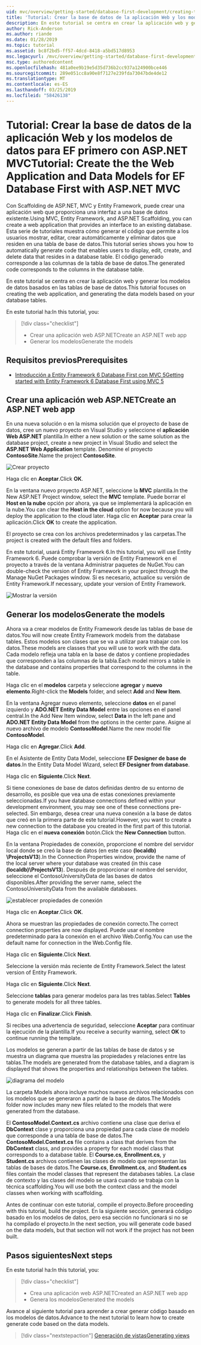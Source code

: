 ```yaml
---
uid: mvc/overview/getting-started/database-first-development/creating-the-web-application
title: 'Tutorial: Crear la base de datos de la aplicación Web y los modelos de datos para EF primero con ASP.NET MVC'
description: En este tutorial se centra en crear la aplicación web y generar los modelos de datos basados en las tablas de base de datos.
author: Rick-Anderson
ms.author: riande
ms.date: 01/28/2019
ms.topic: tutorial
ms.assetid: bc8f2bd5-ff57-4dcd-8418-a5bd517d8953
msc.legacyurl: /mvc/overview/getting-started/database-first-development/creating-the-web-application
msc.type: authoredcontent
ms.openlocfilehash: 481a0ee9b19e5d35d736b2cc937a124900bce446
ms.sourcegitcommit: 289e051cc8a90e8f7127e239fda73047bde4de12
ms.translationtype: MT
ms.contentlocale: es-ES
ms.lasthandoff: 03/25/2019
ms.locfileid: "58426138"
---
```

# <a name="tutorial-create-the-the-web-application-and-data-models-for-ef-database-first-with-aspnet-mvc"></a><span data-ttu-id="eba04-103">Tutorial: Crear la base de datos de la aplicación Web y los modelos de datos para EF primero con ASP.NET MVC</span><span class="sxs-lookup"><span data-stu-id="eba04-103">Tutorial: Create the the Web Application and Data Models for EF Database First with ASP.NET MVC</span></span>

 <span data-ttu-id="eba04-104">Con Scaffolding de ASP.NET, MVC y Entity Framework, puede crear una aplicación web que proporciona una interfaz a una base de datos existente.</span><span class="sxs-lookup"><span data-stu-id="eba04-104">Using MVC, Entity Framework, and ASP.NET Scaffolding, you can create a web application that provides an interface to an existing database.</span></span> <span data-ttu-id="eba04-105">Esta serie de tutoriales muestra cómo generar el código que permite a los usuarios mostrar, editar, crear automáticamente y eliminar datos que residen en una tabla de base de datos.</span><span class="sxs-lookup"><span data-stu-id="eba04-105">This tutorial series shows you how to automatically generate code that enables users to display, edit, create, and delete data that resides in a database table.</span></span> <span data-ttu-id="eba04-106">El código generado corresponde a las columnas de la tabla de base de datos.</span><span class="sxs-lookup"><span data-stu-id="eba04-106">The generated code corresponds to the columns in the database table.</span></span>

<span data-ttu-id="eba04-107">En este tutorial se centra en crear la aplicación web y generar los modelos de datos basados en las tablas de base de datos.</span><span class="sxs-lookup"><span data-stu-id="eba04-107">This tutorial focuses on creating the web application, and generating the data models based on your database tables.</span></span>

<span data-ttu-id="eba04-108">En este tutorial ha:</span><span class="sxs-lookup"><span data-stu-id="eba04-108">In this tutorial, you:</span></span>

> [!div class="checklist"]
> * <span data-ttu-id="eba04-109">Crear una aplicación web ASP.NET</span><span class="sxs-lookup"><span data-stu-id="eba04-109">Create an ASP.NET web app</span></span>
> * <span data-ttu-id="eba04-110">Generar los modelos</span><span class="sxs-lookup"><span data-stu-id="eba04-110">Generate the models</span></span>

## <a name="prerequisites"></a><span data-ttu-id="eba04-111">Requisitos previos</span><span class="sxs-lookup"><span data-stu-id="eba04-111">Prerequisites</span></span>

* [<span data-ttu-id="eba04-112">Introducción a Entity Framework 6 Database First con MVC 5</span><span class="sxs-lookup"><span data-stu-id="eba04-112">Getting started with Entity Framework 6 Database First using MVC 5</span></span>](setting-up-database.md)

## <a name="create-an-aspnet-web-app"></a><span data-ttu-id="eba04-113">Crear una aplicación web ASP.NET</span><span class="sxs-lookup"><span data-stu-id="eba04-113">Create an ASP.NET web app</span></span>

<span data-ttu-id="eba04-114">En una nueva solución o en la misma solución que el proyecto de base de datos, cree un nuevo proyecto en Visual Studio y seleccione el **aplicación Web ASP.NET** plantilla.</span><span class="sxs-lookup"><span data-stu-id="eba04-114">In either a new solution or the same solution as the database project, create a new project in Visual Studio and select the **ASP.NET Web Application** template.</span></span> <span data-ttu-id="eba04-115">Denomine el proyecto **ContosoSite**.</span><span class="sxs-lookup"><span data-stu-id="eba04-115">Name the project **ContosoSite**.</span></span>

![Crear proyecto](creating-the-web-application/_static/image1.png)

<span data-ttu-id="eba04-117">Haga clic en **Aceptar**.</span><span class="sxs-lookup"><span data-stu-id="eba04-117">Click **OK**.</span></span>

<span data-ttu-id="eba04-118">En la ventana nuevo proyecto ASP.NET, seleccione la **MVC** plantilla.</span><span class="sxs-lookup"><span data-stu-id="eba04-118">In the New ASP.NET Project window, select the **MVC** template.</span></span> <span data-ttu-id="eba04-119">Puede borrar el **Host en la nube** opción por ahora, ya que se implementará la aplicación en la nube.</span><span class="sxs-lookup"><span data-stu-id="eba04-119">You can clear the **Host in the cloud** option for now because you will deploy the application to the cloud later.</span></span> <span data-ttu-id="eba04-120">Haga clic en **Aceptar** para crear la aplicación.</span><span class="sxs-lookup"><span data-stu-id="eba04-120">Click **OK** to create the application.</span></span>

<span data-ttu-id="eba04-121">El proyecto se crea con los archivos predeterminados y las carpetas.</span><span class="sxs-lookup"><span data-stu-id="eba04-121">The project is created with the default files and folders.</span></span>

<span data-ttu-id="eba04-122">En este tutorial, usará Entity Framework 6.</span><span class="sxs-lookup"><span data-stu-id="eba04-122">In this tutorial, you will use Entity Framework 6.</span></span> <span data-ttu-id="eba04-123">Puede comprobar la versión de Entity Framework en el proyecto a través de la ventana Administrar paquetes de NuGet.</span><span class="sxs-lookup"><span data-stu-id="eba04-123">You can double-check the version of Entity Framework in your project through the Manage NuGet Packages window.</span></span> <span data-ttu-id="eba04-124">Si es necesario, actualice su versión de Entity Framework.</span><span class="sxs-lookup"><span data-stu-id="eba04-124">If necessary, update your version of Entity Framework.</span></span>

![Mostrar la versión](creating-the-web-application/_static/image3.png)

## <a name="generate-the-models"></a><span data-ttu-id="eba04-126">Generar los modelos</span><span class="sxs-lookup"><span data-stu-id="eba04-126">Generate the models</span></span>

<span data-ttu-id="eba04-127">Ahora va a crear modelos de Entity Framework desde las tablas de base de datos.</span><span class="sxs-lookup"><span data-stu-id="eba04-127">You will now create Entity Framework models from the database tables.</span></span> <span data-ttu-id="eba04-128">Estos modelos son clases que se va a utilizar para trabajar con los datos.</span><span class="sxs-lookup"><span data-stu-id="eba04-128">These models are classes that you will use to work with the data.</span></span> <span data-ttu-id="eba04-129">Cada modelo refleja una tabla en la base de datos y contiene propiedades que corresponden a las columnas de la tabla.</span><span class="sxs-lookup"><span data-stu-id="eba04-129">Each model mirrors a table in the database and contains properties that correspond to the columns in the table.</span></span>

<span data-ttu-id="eba04-130">Haga clic en el **modelos** carpeta y seleccione **agregar** y **nuevo elemento**.</span><span class="sxs-lookup"><span data-stu-id="eba04-130">Right-click the **Models** folder, and select **Add** and **New Item**.</span></span>

<span data-ttu-id="eba04-131">En la ventana Agregar nuevo elemento, seleccione **datos** en el panel izquierdo y **ADO.NET Entity Data Model** entre las opciones en el panel central.</span><span class="sxs-lookup"><span data-stu-id="eba04-131">In the Add New Item window, select **Data** in the left pane and **ADO.NET Entity Data Model** from the options in the center pane.</span></span> <span data-ttu-id="eba04-132">Asigne al nuevo archivo de modelo **ContosoModel**.</span><span class="sxs-lookup"><span data-stu-id="eba04-132">Name the new model file **ContosoModel**.</span></span>

<span data-ttu-id="eba04-133">Haga clic en **Agregar**.</span><span class="sxs-lookup"><span data-stu-id="eba04-133">Click **Add**.</span></span>

<span data-ttu-id="eba04-134">En el Asistente de Entity Data Model, seleccione **EF Designer de base de datos**.</span><span class="sxs-lookup"><span data-stu-id="eba04-134">In the Entity Data Model Wizard, select **EF Designer from database**.</span></span>

<span data-ttu-id="eba04-135">Haga clic en **Siguiente**.</span><span class="sxs-lookup"><span data-stu-id="eba04-135">Click **Next**.</span></span>

<span data-ttu-id="eba04-136">Si tiene conexiones de base de datos definidas dentro de su entorno de desarrollo, es posible que vea una de estas conexiones previamente seleccionadas.</span><span class="sxs-lookup"><span data-stu-id="eba04-136">If you have database connections defined within your development environment, you may see one of these connections pre-selected.</span></span> <span data-ttu-id="eba04-137">Sin embargo, desea crear una nueva conexión a la base de datos que creó en la primera parte de este tutorial.</span><span class="sxs-lookup"><span data-stu-id="eba04-137">However, you want to create a new connection to the database you created in the first part of this tutorial.</span></span> <span data-ttu-id="eba04-138">Haga clic en el **nueva conexión** botón.</span><span class="sxs-lookup"><span data-stu-id="eba04-138">Click the **New Connection** button.</span></span>

<span data-ttu-id="eba04-139">En la ventana Propiedades de conexión, proporcione el nombre del servidor local donde se creó la base de datos (en este caso **(localdb) \ProjectsV13**).</span><span class="sxs-lookup"><span data-stu-id="eba04-139">In the Connection Properties window, provide the name of the local server where your database was created (in this case **(localdb)\ProjectsV13**).</span></span> <span data-ttu-id="eba04-140">Después de proporcionar el nombre del servidor, seleccione el ContosoUniversityData de las bases de datos disponibles.</span><span class="sxs-lookup"><span data-stu-id="eba04-140">After providing the server name, select the ContosoUniversityData from the available databases.</span></span>

![establecer propiedades de conexión](creating-the-web-application/_static/image8.png)

<span data-ttu-id="eba04-142">Haga clic en **Aceptar**.</span><span class="sxs-lookup"><span data-stu-id="eba04-142">Click **OK**.</span></span>

<span data-ttu-id="eba04-143">Ahora se muestran las propiedades de conexión correcto.</span><span class="sxs-lookup"><span data-stu-id="eba04-143">The correct connection properties are now displayed.</span></span> <span data-ttu-id="eba04-144">Puede usar el nombre predeterminado para la conexión en el archivo Web.Config.</span><span class="sxs-lookup"><span data-stu-id="eba04-144">You can use the default name for connection in the Web.Config file.</span></span>

<span data-ttu-id="eba04-145">Haga clic en **Siguiente**.</span><span class="sxs-lookup"><span data-stu-id="eba04-145">Click **Next**.</span></span>

<span data-ttu-id="eba04-146">Seleccione la versión más reciente de Entity Framework.</span><span class="sxs-lookup"><span data-stu-id="eba04-146">Select the latest version of Entity Framework.</span></span>

<span data-ttu-id="eba04-147">Haga clic en **Siguiente**.</span><span class="sxs-lookup"><span data-stu-id="eba04-147">Click **Next**.</span></span>

<span data-ttu-id="eba04-148">Seleccione **tablas** para generar modelos para las tres tablas.</span><span class="sxs-lookup"><span data-stu-id="eba04-148">Select **Tables** to generate models for all three tables.</span></span>

<span data-ttu-id="eba04-149">Haga clic en **Finalizar**.</span><span class="sxs-lookup"><span data-stu-id="eba04-149">Click **Finish**.</span></span>

<span data-ttu-id="eba04-150">Si recibes una advertencia de seguridad, seleccione **Aceptar** para continuar la ejecución de la plantilla.</span><span class="sxs-lookup"><span data-stu-id="eba04-150">If you receive a security warning, select **OK** to continue running the template.</span></span>

<span data-ttu-id="eba04-151">Los modelos se generan a partir de las tablas de base de datos y se muestra un diagrama que muestra las propiedades y relaciones entre las tablas.</span><span class="sxs-lookup"><span data-stu-id="eba04-151">The models are generated from the database tables, and a diagram is displayed that shows the properties and relationships between the tables.</span></span>

![diagrama del modelo](creating-the-web-application/_static/image11.png)

<span data-ttu-id="eba04-153">La carpeta Models ahora incluye muchos nuevos archivos relacionados con los modelos que se generaron a partir de la base de datos.</span><span class="sxs-lookup"><span data-stu-id="eba04-153">The Models folder now includes many new files related to the models that were generated from the database.</span></span>

<span data-ttu-id="eba04-154">El **ContosoModel.Context.cs** archivo contiene una clase que deriva el **DbContext** clase y proporciona una propiedad para cada clase de modelo que corresponde a una tabla de base de datos.</span><span class="sxs-lookup"><span data-stu-id="eba04-154">The **ContosoModel.Context.cs** file contains a class that derives from the **DbContext** class, and provides a property for each model class that corresponds to a database table.</span></span> <span data-ttu-id="eba04-155">El **Course.cs**, **Enrollment.cs**, y **Student.cs** archivos contienen las clases de modelo que representan las tablas de bases de datos.</span><span class="sxs-lookup"><span data-stu-id="eba04-155">The **Course.cs**, **Enrollment.cs**, and **Student.cs** files contain the model classes that represent the databases tables.</span></span> <span data-ttu-id="eba04-156">La clase de contexto y las clases del modelo se usará cuando se trabaja con la técnica scaffolding.</span><span class="sxs-lookup"><span data-stu-id="eba04-156">You will use both the context class and the model classes when working with scaffolding.</span></span>

<span data-ttu-id="eba04-157">Antes de continuar con este tutorial, compile el proyecto.</span><span class="sxs-lookup"><span data-stu-id="eba04-157">Before proceeding with this tutorial, build the project.</span></span> <span data-ttu-id="eba04-158">En la siguiente sección, generará código basado en los modelos de datos, pero esa sección no funcionará si no se ha compilado el proyecto.</span><span class="sxs-lookup"><span data-stu-id="eba04-158">In the next section, you will generate code based on the data models, but that section will not work if the project has not been built.</span></span>

## <a name="next-steps"></a><span data-ttu-id="eba04-159">Pasos siguientes</span><span class="sxs-lookup"><span data-stu-id="eba04-159">Next steps</span></span>

<span data-ttu-id="eba04-160">En este tutorial ha:</span><span class="sxs-lookup"><span data-stu-id="eba04-160">In this tutorial, you:</span></span>

> [!div class="checklist"]
> * <span data-ttu-id="eba04-161">Crea una aplicación web ASP.NET</span><span class="sxs-lookup"><span data-stu-id="eba04-161">Created an ASP.NET web app</span></span>
> * <span data-ttu-id="eba04-162">Genera los modelos</span><span class="sxs-lookup"><span data-stu-id="eba04-162">Generated the models</span></span>

<span data-ttu-id="eba04-163">Avance al siguiente tutorial para aprender a crear generar código basado en los modelos de datos.</span><span class="sxs-lookup"><span data-stu-id="eba04-163">Advance to the next tutorial to learn how to create generate code based on the data models.</span></span>
> [!div class="nextstepaction"]
> [<span data-ttu-id="eba04-164">Generación de vistas</span><span class="sxs-lookup"><span data-stu-id="eba04-164">Generating views</span></span>](generating-views.md)
